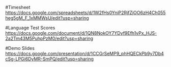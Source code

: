 #Timesheet https://docs.google.com/spreadsheets/d/1W2fHs0YniP2RjfZjOO6zH4Ch055heg5gM_F_1xMMWsU/edit?usp=sharing

#Language Test Scores https://docs.google.com/document/d/1QN8NokOY7YDyf9Efh1vPx_HJS-2a2Tm43M5PuhpPzM0/edit?usp=sharing

#Demo Slides https://docs.google.com/presentation/d/1CCGrSeMP9_phHQECkPb9y7Db4cSg-LPGi6DyMR-SmPQ/edit?usp=sharing
